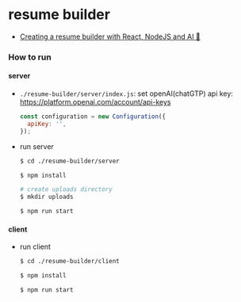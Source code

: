 # resume builder

- [Creating a resume builder with React, NodeJS and AI 🚀](https://dev.to/novu/creating-a-resume-builder-with-react-nodejs-and-ai-4k6l)


### How to run

#### server
- `./resume-builder/server/index.js`: set openAI(chatGTP) api key: https://platform.openai.com/account/api-keys
    ```javascript
    const configuration = new Configuration({
      apiKey: '',
    });

    ```

- run server
    ```bash
    $ cd ./resume-builder/server

    $ npm install

    # create uploads directory
    $ mkdir uploads

    $ npm run start
    ```

#### client
- run client
  ```bash
  $ cd ./resume-builder/client

  $ npm install

  $ npm run start
  ```
